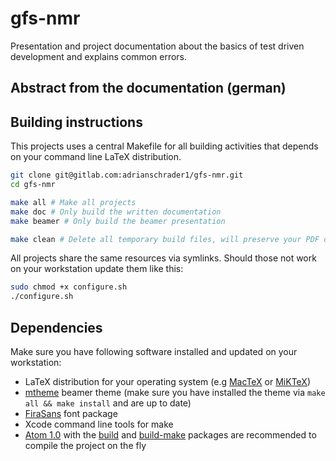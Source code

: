 # gfs-nmr

Presentation and project documentation about the basics of test driven
development and explains common errors.  

## Abstract from the documentation (german)

## Building instructions

This projects uses a central Makefile for all building activities that depends
on your command line LaTeX distribution.

```bash
git clone git@gitlab.com:adrianschrader1/gfs-nmr.git
cd gfs-nmr

make all # Make all projects
make doc # Only build the written documentation
make beamer # Only build the beamer presentation

make clean # Delete all temporary build files, will preserve your PDF output
```

All projects share the same resources via symlinks. Should those not work on
your workstation update them like this:

```bash
sudo chmod +x configure.sh
./configure.sh
```

## Dependencies

Make sure you have following software installed and updated on your workstation:

*   LaTeX distribution for your operating system (e.g [MacTeX](https://tug.org/mactex/) or [MiKTeX](http://miktex.org/))
*   [mtheme](https://github.com/matze/mtheme) beamer theme (make sure you have installed the theme via ``make all && make install`` and are up to date)
*   [FiraSans](https://github.com/mozilla/Fira) font package
*   Xcode command line tools for make
*   [Atom 1.0](https://atom.io) with the [build](https://atom.io/packages/build) and [build-make](https://atom.io/packages/build-make) packages are recommended to compile the project on the fly
